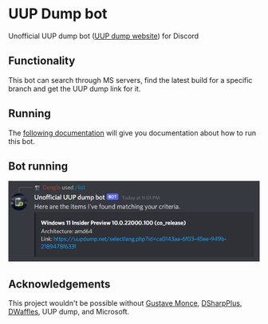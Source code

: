 # UUP Dump bot
Unofficial UUP dump bot ([UUP dump website](https://uupdump.net)) for Discord

## Functionality
This bot can search through MS servers, find the latest build for a specific branch and get the UUP dump link for it.

## Running
The [following documentation](/docs/running/README.md) will give you documentation about how to run this bot.

## Bot running

![Unofficial UUP dump bot running on a test server](/unknown.png)

## Acknowledgements

This project wouldn't be possible without [Gustave Monce](https://github.com/gus33000/UUPMediaCreator), [DSharpPlus](https://github.com/DSharpPlus/DSharpPlus), [DWaffles](https://github.com/DWaffles/DSharpPlus/tree/threads), UUP dump, and Microsoft.

